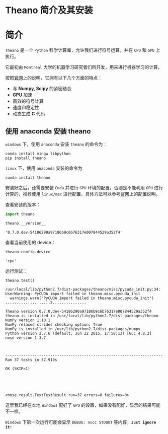 # Theano 简介及其安装

# 简介

`Theano` 是一个 `Python` 科学计算库，允许我们进行符号运算，并在 `CPU` 和 `GPU` 上执行。

它最初由 `Montreal` 大学的机器学习研究者们所开发，用来进行机器学习的计算。

按照[官网](http://deeplearning.net/software/theano/)上的说明，它拥有以下几个方面的特点：

- 与 **Numpy, Scipy** 的紧密结合
- **GPU** 加速
- 高效的符号计算
- 速度和稳定性
- 动态生成 **C** 代码

## 使用 anaconda 安装 theano

`windows` 下，使用 `anaconda` 安装 `theano` 的命令为：

    conda install mingw libpython
    pip install theano
    
`linux` 下，使用 `anaconda` 安装的命令为
    
    conda install theano

安装好之后，还需要安装 `Cuda` 并进行 `GPU` 环境的配置，否则是不能利用 `GPU` 进行计算的，推荐使用 `linux/mac` 进行配置，具体方法可以参考[官网](http://deeplearning.net/software/theano/)上的配置说明。

查看安装的版本：


```python
import theano

theano.__version__
```




    '0.7.0.dev-54186290a97186b9c6b76317e007844529a352f4'



查看当前使用的 device：


```python
theano.config.device
```




    'cpu'



运行测试：


```python
theano.test()
```

    /usr/local/lib/python2.7/dist-packages/theano/misc/pycuda_init.py:34: UserWarning: PyCUDA import failed in theano.misc.pycuda_init
      warnings.warn("PyCUDA import failed in theano.misc.pycuda_init")
    ....................S...............

    Theano version 0.7.0.dev-54186290a97186b9c6b76317e007844529a352f4
    theano is installed in /usr/local/lib/python2.7/dist-packages/theano
    NumPy version 1.10.1
    NumPy relaxed strides checking option: True
    NumPy is installed in /usr/lib/python2.7/dist-packages/numpy
    Python version 2.7.6 (default, Jun 22 2015, 17:58:13) [GCC 4.8.2]
    nose version 1.3.7


    
    ----------------------------------------------------------------------
    Ran 37 tests in 37.919s
    
    OK (SKIP=1)





    <nose.result.TextTestResult run=37 errors=0 failures=0>



这里我已经在本地 `Windows` 配好了 `GPU` 的设置，如果没有配好，显示的结果可能不一样。

`Windows` 下第一次运行可能会显示 `DEBUG: nvcc STDOUT` 等内容，**`Just ignore it!`**
